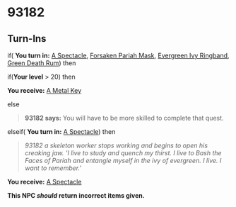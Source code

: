 # 93182








## Turn-Ins



if( **You turn in:** [A Spectacle](/item/12848), [Forsaken Pariah Mask](/item/12850), [Evergreen Ivy Ringband](/item/12851), [Green Death Rum](/item/12610)) then


if(**Your level** > 20) then



 **You receive:**  [A Metal Key](/item/12849) 


else



>**93182 says:** You will have to be more skilled to complete that quest.


elseif( **You turn in:** [A Spectacle](/item/12848)) then


>*93182 a skeleton worker stops working and begins to open his creaking jaw. 'I live to study and quench my thirst. I live to Bash the Faces of Pariah and entangle myself in the ivy of evergreen. I live. I want to remember.'*


 **You receive:**  [A Spectacle](/item/12848) 

**This NPC *should* return incorrect items given.**






